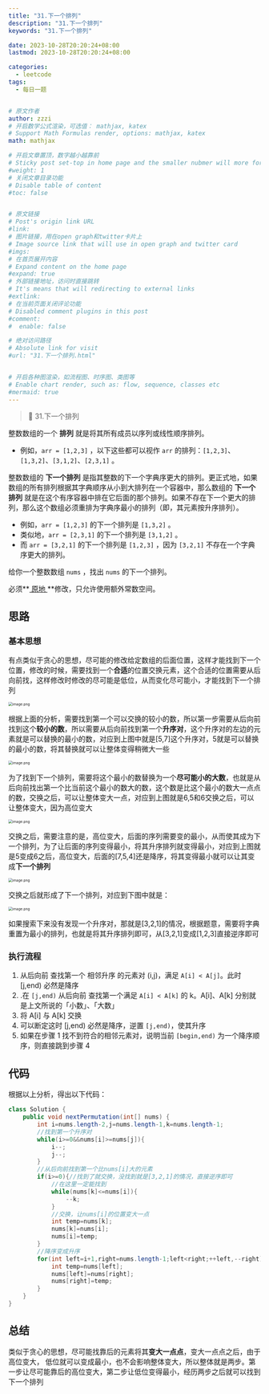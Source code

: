 ```yaml
---
title: "31.下一个排列"
description: "31.下一个排列"
keywords: "31.下一个排列"

date: 2023-10-28T20:20:24+08:00
lastmod: 2023-10-28T20:20:24+08:00

categories:
  - leetcode
tags:
  - 每日一题


# 原文作者
author: zzzi
# 开启数学公式渲染，可选值： mathjax, katex
# Support Math Formulas render, options: mathjax, katex
math: mathjax

# 开启文章置顶，数字越小越靠前
# Sticky post set-top in home page and the smaller nubmer will more forward.
#weight: 1
# 关闭文章目录功能
# Disable table of content
#toc: false


# 原文链接
# Post's origin link URL
#link:
# 图片链接，用在open graph和twitter卡片上
# Image source link that will use in open graph and twitter card
#imgs:
# 在首页展开内容
# Expand content on the home page
#expand: true
# 外部链接地址，访问时直接跳转
# It's means that will redirecting to external links
#extlink:
# 在当前页面关闭评论功能
# Disabled comment plugins in this post
#comment:
#  enable: false

# 绝对访问路径
# Absolute link for visit
#url: "31.下一个排列.html"


# 开启各种图渲染，如流程图、时序图、类图等
# Enable chart render, such as: flow, sequence, classes etc
#mermaid: true
---
```


>🧤 31.下一个排列

整数数组的一个 **排列** 就是将其所有成员以序列或线性顺序排列。

- 例如，`arr = [1,2,3]` ，以下这些都可以视作 `arr` 的排列：`[1,2,3]`、`[1,3,2]`、`[3,1,2]`、`[2,3,1]` 。

整数数组的 **下一个排列** 是指其整数的下一个字典序更大的排列。更正式地，如果数组的所有排列根据其字典顺序从小到大排列在一个容器中，那么数组的 **下一个排列** 就是在这个有序容器中排在它后面的那个排列。如果不存在下一个更大的排列，那么这个数组必须重排为字典序最小的排列（即，其元素按升序排列）。

- 例如，`arr = [1,2,3]` 的下一个排列是 `[1,3,2]` 。
- 类似地，`arr = [2,3,1]` 的下一个排列是 `[3,1,2]` 。
- 而 `arr = [3,2,1]` 的下一个排列是 `[1,2,3]` ，因为 `[3,2,1]` 不存在一个字典序更大的排列。

给你一个整数数组 `nums` ，找出 `nums` 的下一个排列。

必须**[ 原地 ](https://baike.baidu.com/item/原地算法)**修改，只允许使用额外常数空间。

<!--more-->

## 思路

### 基本思想

有点类似于贪心的思想，尽可能的修改给定数组的后面位置，这样才能找到下一个位置，修改的时候，需要找到一个**合适**的位置交换元素，这个合适的位置需要从后向前找，这样修改时修改的尽可能是低位，从而变化尽可能小，才能找到下一个排列

<img src="https://pic.leetcode-cn.com/d7acefea4f7d4e2f19fb5eaa269c448a3098eee53656926a0ab592c564dde150-image.png" alt="image.png" style="zoom:50%;" />

根据上面的分析，需要找到第一个可以交换的较小的数，所以第一步需要从后向前找到这个**较小的数**，所以需要从后向前找到第一个**升序对**，这个升序对的左边的元素就是可以替换的最小的数，对应到上图中就是[5,7]这个升序对，5就是可以替换的最小的数，将其替换就可以让整体变得稍微大一些

<img src="https://pic.leetcode-cn.com/061cf291c237e6f5bcd0554192f894cd0c3e361b4564aa542aabe96e644afbf1-image.png" alt="image.png" style="zoom:50%;" />

为了找到下一个排列，需要将这个最小的数替换为一个**尽可能小的大数**，也就是从后向前找出第一个比当前这个最小的数大的数，这个数是比这个最小的数大一点点的数，交换之后，可以让整体变大一点，对应到上图就是6,5和6交换之后，可以让整体变大，因为高位变大

<img src="https://pic.leetcode-cn.com/eb1470fd9942da6d2ab4855d13dfadcb715b629b4ea9cba0edfe2d1298744186-image.png" alt="image.png" style="zoom:50%;" />

交换之后，需要注意的是，高位变大，后面的序列需要变的最小，从而使其成为下一个排列，为了让后面的序列变得最小，将其升序排列就变得最小，对应到上图就是5变成6之后，高位变大，后面的[7,5,4]还是降序，将其变得最小就可以让其变成**下一个排列**

<img src="https://pic.leetcode-cn.com/9d627a4ffda635bbf0c4fcdb7b1359c557db8e1c300ab54383a0bc89f6763c18-image.png" alt="image.png" style="zoom:50%;" />

交换之后就形成了下一个排列，对应到下图中就是：

<img src="https://pic.leetcode-cn.com/e56a66ed318d1761cd8c8f9d1521f82a30c71ecc84f551912b90d8fe254c8f3d-image.png" alt="image.png" style="zoom:50%;" />

如果搜索下来没有发现一个升序对，那就是[3,2,1]的情况，根据题意，需要将字典重置为最小的排列，也就是将其升序排列即可，从[3,2,1]变成[1,2,3]直接逆序即可

### 执行流程

1. 从后向前 查找第一个 相邻升序 的元素对 (i,j)，满足 `A[i] < A[j]`。此时 [j,end) 必然是降序
2. .在 `[j,end)` 从后向前 查找第一个满足 `A[i] < A[k]` 的 k。A[i]、A[k] 分别就是上文所说的「小数」、「大数」
3. 将 A[i] 与 A[k] 交换
4. 可以断定这时 [j,end) 必然是降序，逆置 `[j,end)`，使其升序
5. 如果在步骤 1 找不到符合的相邻元素对，说明当前 `[begin,end)` 为一个降序顺序，则直接跳到步骤 4

## 代码

根据以上分析，得出以下代码：

```java
class Solution {
    public void nextPermutation(int[] nums) {
        int i=nums.length-2,j=nums.length-1,k=nums.length-1;
        //找到第一个升序对
        while(i>=0&&nums[i]>=nums[j]){
            i--;
            j--;
        }
        //从后向前找到第一个比nums[i]大的元素
        if(i>=0){//找到了就交换，没找到就是[3,2,1]的情况，直接逆序即可
            //在这里一定能找到
            while(nums[k]<=nums[i]){
                --k;
            }
            //交换，让nums[i]的位置变大一点
            int temp=nums[k];
            nums[k]=nums[i];
            nums[i]=temp;
        }
        //降序变成升序
        for(int left=i+1,right=nums.length-1;left<right;++left,--right){
            int temp=nums[left];
            nums[left]=nums[right];
            nums[right]=temp;
        }
    }
}
```

## 总结

类似于贪心的思想，尽可能找靠后的元素将其**变大一点点**，变大一点点之后，由于高位变大， 低位就可以变成最小，也不会影响整体变大，所以整体就是两步。第一步让尽可能靠后的高位变大，第二步让低位变得最小，经历两步之后就可以找到下一个排列
